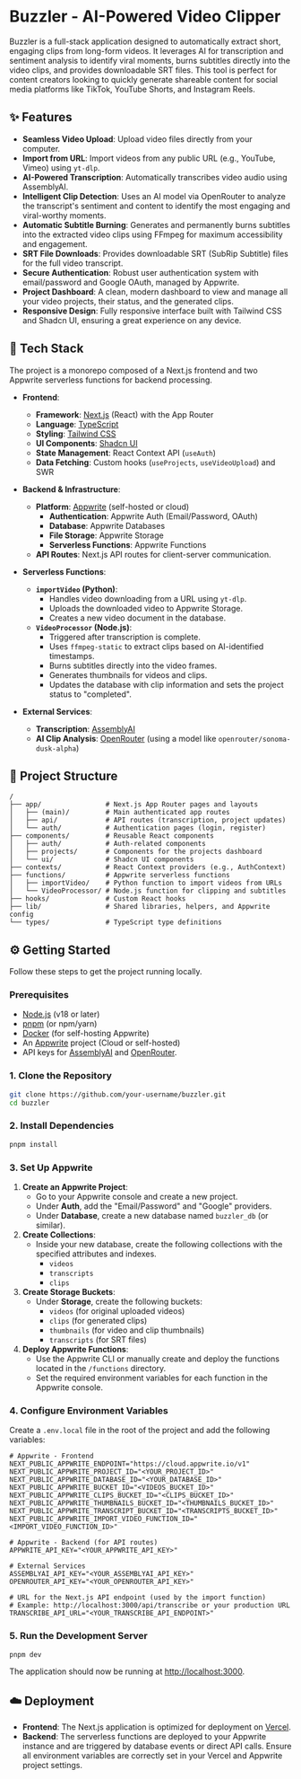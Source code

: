 # Buzzler - AI-Powered Video Clipper

Buzzler is a full-stack application designed to automatically extract short, engaging clips from long-form videos. It leverages AI for transcription and sentiment analysis to identify viral moments, burns subtitles directly into the video clips, and provides downloadable SRT files. This tool is perfect for content creators looking to quickly generate shareable content for social media platforms like TikTok, YouTube Shorts, and Instagram Reels.

## ✨ Features

- **Seamless Video Upload**: Upload video files directly from your computer.
- **Import from URL**: Import videos from any public URL (e.g., YouTube, Vimeo) using `yt-dlp`.
- **AI-Powered Transcription**: Automatically transcribes video audio using AssemblyAI.
- **Intelligent Clip Detection**: Uses an AI model via OpenRouter to analyze the transcript's sentiment and content to identify the most engaging and viral-worthy moments.
- **Automatic Subtitle Burning**: Generates and permanently burns subtitles into the extracted video clips using FFmpeg for maximum accessibility and engagement.
- **SRT File Downloads**: Provides downloadable SRT (SubRip Subtitle) files for the full video transcript.
- **Secure Authentication**: Robust user authentication system with email/password and Google OAuth, managed by Appwrite.
- **Project Dashboard**: A clean, modern dashboard to view and manage all your video projects, their status, and the generated clips.
- **Responsive Design**: Fully responsive interface built with Tailwind CSS and Shadcn UI, ensuring a great experience on any device.

## 🚀 Tech Stack

The project is a monorepo composed of a Next.js frontend and two Appwrite serverless functions for backend processing.

- **Frontend**:
  - **Framework**: [Next.js](https://nextjs.org/) (React) with the App Router
  - **Language**: [TypeScript](https://www.typescriptlang.org/)
  - **Styling**: [Tailwind CSS](https://tailwindcss.com/)
  - **UI Components**: [Shadcn UI](https://ui.shadcn.com/)
  - **State Management**: React Context API (`useAuth`)
  - **Data Fetching**: Custom hooks (`useProjects`, `useVideoUpload`) and SWR

- **Backend & Infrastructure**:
  - **Platform**: [Appwrite](https://appwrite.io/) (self-hosted or cloud)
    - **Authentication**: Appwrite Auth (Email/Password, OAuth)
    - **Database**: Appwrite Databases
    - **File Storage**: Appwrite Storage
    - **Serverless Functions**: Appwrite Functions
  - **API Routes**: Next.js API routes for client-server communication.

- **Serverless Functions**:
  - **`importVideo` (Python)**:
    - Handles video downloading from a URL using `yt-dlp`.
    - Uploads the downloaded video to Appwrite Storage.
    - Creates a new video document in the database.
  - **`VideoProcessor` (Node.js)**:
    - Triggered after transcription is complete.
    - Uses `ffmpeg-static` to extract clips based on AI-identified timestamps.
    - Burns subtitles directly into the video frames.
    - Generates thumbnails for videos and clips.
    - Updates the database with clip information and sets the project status to "completed".

- **External Services**:
  - **Transcription**: [AssemblyAI](https://www.assemblyai.com/)
  - **AI Clip Analysis**: [OpenRouter](https://openrouter.ai/) (using a model like `openrouter/sonoma-dusk-alpha`)

## 📂 Project Structure

```
/
├── app/                # Next.js App Router pages and layouts
│   ├── (main)/         # Main authenticated app routes
│   ├── api/            # API routes (transcription, project updates)
│   └── auth/           # Authentication pages (login, register)
├── components/         # Reusable React components
│   ├── auth/           # Auth-related components
│   ├── projects/       # Components for the projects dashboard
│   └── ui/             # Shadcn UI components
├── contexts/           # React Context providers (e.g., AuthContext)
├── functions/          # Appwrite serverless functions
│   ├── importVideo/    # Python function to import videos from URLs
│   └── VideoProcessor/ # Node.js function for clipping and subtitles
├── hooks/              # Custom React hooks
├── lib/                # Shared libraries, helpers, and Appwrite config
└── types/              # TypeScript type definitions
```

## ⚙️ Getting Started

Follow these steps to get the project running locally.

### Prerequisites

- [Node.js](https://nodejs.org/) (v18 or later)
- [pnpm](https://pnpm.io/) (or npm/yarn)
- [Docker](https://www.docker.com/) (for self-hosting Appwrite)
- An [Appwrite](https://appwrite.io/) project (Cloud or self-hosted)
- API keys for [AssemblyAI](https://www.assemblyai.com/) and [OpenRouter](https://openrouter.ai/).

### 1. Clone the Repository

```bash
git clone https://github.com/your-username/buzzler.git
cd buzzler
```

### 2. Install Dependencies

```bash
pnpm install
```

### 3. Set Up Appwrite

1.  **Create an Appwrite Project**:
    - Go to your Appwrite console and create a new project.
    - Under **Auth**, add the "Email/Password" and "Google" providers.
    - Under **Database**, create a new database named `buzzler_db` (or similar).
2.  **Create Collections**:
    - Inside your new database, create the following collections with the specified attributes and indexes.
      - `videos`
      - `transcripts`
      - `clips`
3.  **Create Storage Buckets**:
    - Under **Storage**, create the following buckets:
      - `videos` (for original uploaded videos)
      - `clips` (for generated clips)
      - `thumbnails` (for video and clip thumbnails)
      - `transcripts` (for SRT files)
4.  **Deploy Appwrite Functions**:
    - Use the Appwrite CLI or manually create and deploy the functions located in the `/functions` directory.
    - Set the required environment variables for each function in the Appwrite console.

### 4. Configure Environment Variables

Create a `.env.local` file in the root of the project and add the following variables:

```env
# Appwrite - Frontend
NEXT_PUBLIC_APPWRITE_ENDPOINT="https://cloud.appwrite.io/v1"
NEXT_PUBLIC_APPWRITE_PROJECT_ID="<YOUR_PROJECT_ID>"
NEXT_PUBLIC_APPWRITE_DATABASE_ID="<YOUR_DATABASE_ID>"
NEXT_PUBLIC_APPWRITE_BUCKET_ID="<VIDEOS_BUCKET_ID>"
NEXT_PUBLIC_APPWRITE_CLIPS_BUCKET_ID="<CLIPS_BUCKET_ID>"
NEXT_PUBLIC_APPWRITE_THUMBNAILS_BUCKET_ID="<THUMBNAILS_BUCKET_ID>"
NEXT_PUBLIC_APPWRITE_TRANSCRIPT_BUCKET_ID="<TRANSCRIPTS_BUCKET_ID>"
NEXT_PUBLIC_APPWRITE_IMPORT_VIDEO_FUNCTION_ID="<IMPORT_VIDEO_FUNCTION_ID>"

# Appwrite - Backend (for API routes)
APPWRITE_API_KEY="<YOUR_APPWRITE_API_KEY>"

# External Services
ASSEMBLYAI_API_KEY="<YOUR_ASSEMBLYAI_API_KEY>"
OPENROUTER_API_KEY="<YOUR_OPENROUTER_API_KEY>"

# URL for the Next.js API endpoint (used by the import function)
# Example: http://localhost:3000/api/transcribe or your production URL
TRANSCRIBE_API_URL="<YOUR_TRANSCRIBE_API_ENDPOINT>"
```

### 5. Run the Development Server

```bash
pnpm dev
```

The application should now be running at [http://localhost:3000](http://localhost:3000).

## ☁️ Deployment

- **Frontend**: The Next.js application is optimized for deployment on [Vercel](https://vercel.com/).
- **Backend**: The serverless functions are deployed to your Appwrite instance and are triggered by database events or direct API calls. Ensure all environment variables are correctly set in your Vercel and Appwrite project settings.
